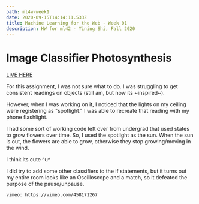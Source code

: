 ```yaml
---
path: ml4w-week1
date: 2020-09-15T14:14:11.533Z
title: Machine Learning for the Web - Week 01
description: HW for ml42 - Yining Shi, Fall 2020
---
```

# Image Classifier Photosynthesis

[LIVE HERE](https://flupc.github.io/ml4w_HW_CDX/week1/) 

For this assignment, I was not sure what to do. I was struggling to get consistent readings on objects (still am, but now its ~inspired~). 

However, when I was working on it, I noticed that the lights on my ceiling were registering as "spotlight." I was able to recreate that reading with my phone flashlight.

I had some sort of working code left over from undergrad that used states to grow flowers over time. So, I used the spotlight as the sun. When the sun is out, the flowers are able to grow, otherwise they stop growing/moving in the wind.

I think its cute ^u^

I did try to add some other classifiers to the if statements, but it turns out my entire room looks like an Oscilloscope and a match, so it defeated the purpose of the pause/unpause. 

`vimeo: https://vimeo.com/458171267`
